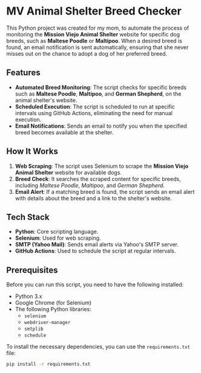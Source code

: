 # MV Animal Shelter Breed Checker
 
This Python project was created for my mom, to automate the process of monitoring the **Mission Viejo Animal Shelter** website for specific dog breeds, such as **Maltese Poodle** or **Maltipoo**. When a desired breed is found, an email notification is sent automatically, ensuring that she never misses out on the chance to adopt a dog of her preferred breed.

## Features

- **Automated Breed Monitoring**: The script checks for specific breeds such as **Maltese Poodle**, **Maltipoo**, and **German Shepherd**, on the animal shelter's website.
- **Scheduled Execution**: The script is scheduled to run at specific intervals using GitHub Actions, eliminating the need for manual execution.
- **Email Notifications**: Sends an email to notify you when the specified breed becomes available at the shelter.
  
## How It Works

1. **Web Scraping**: The script uses Selenium to scrape the **Mission Viejo Animal Shelter** website for available dogs.
2. **Breed Check**: It searches the scraped content for specific breeds, including *Maltese Poodle*, *Maltipoo*, and *German Shepherd*.
3. **Email Alert**: If a matching breed is found, the script sends an email alert with details about the breed and a link to the shelter's website.

## Tech Stack

- **Python**: Core scripting language.
- **Selenium**: Used for web scraping.
- **SMTP (Yahoo Mail)**: Sends email alerts via Yahoo's SMTP server.
- **GitHub Actions**: Used to schedule the script at regular intervals.

## Prerequisites

Before you can run this script, you need to have the following installed:

- Python 3.x
- Google Chrome (for Selenium)
- The following Python libraries:
  - `selenium`
  - `webdriver-manager`
  - `smtplib`
  - `schedule`
  
To install the necessary dependencies, you can use the `requirements.txt` file:

```bash
pip install -r requirements.txt
